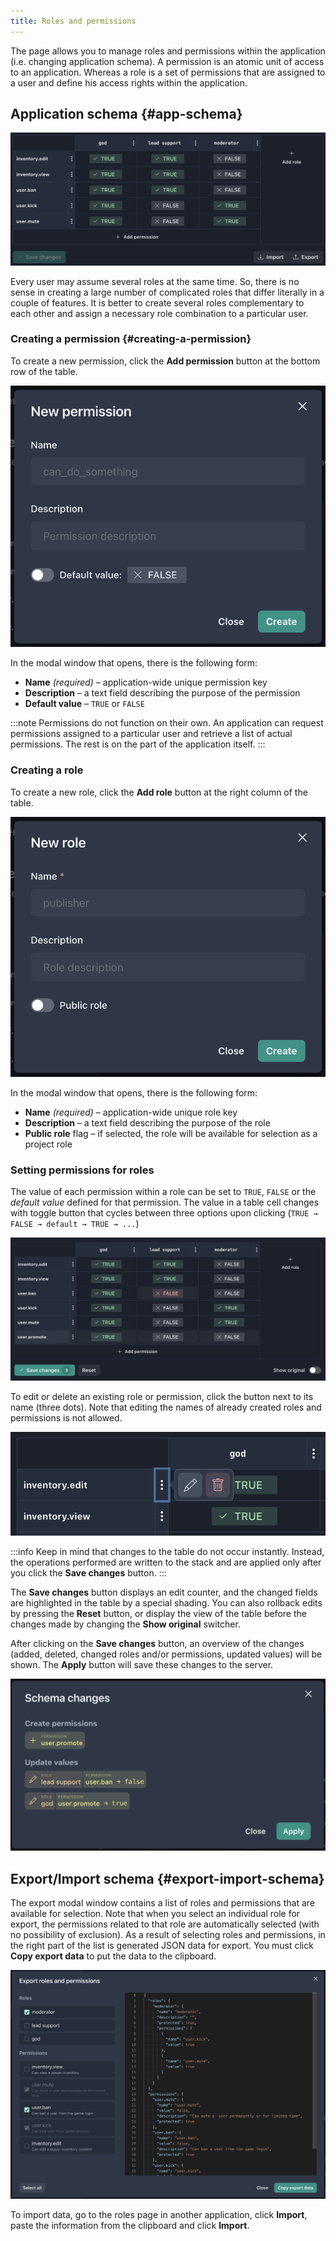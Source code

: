 ```yaml
---
title: Roles and permissions
---
```


The page allows you to manage roles and permissions within the application (i.e. changing application schema). A permission is an atomic unit of access to an application. Whereas a role is a set of permissions that are assigned to a user and define his access rights within the application.

## Application schema {#app-schema}

![Application schema](./assets/app-schema.png)

Every user may assume several roles at the same time. So, there is no sense in creating a large number of complicated roles that differ literally in a couple of features. It is better to create several roles complementary to each other and assign a necessary role combination to a particular user.

### Creating a permission {#creating-a-permission}

To create a new permission, click the **Add permission** button at the bottom row of the table.

![Creating a permission](./assets/add-permission.png)

In the modal window that opens, there is the following form:

- **Name** _(required)_ – application-wide unique permission key
- **Description** – a text field describing the purpose of the permission
- **Default value** – `TRUE` or `FALSE`

:::note
Permissions do not function on their own. An application can request permissions assigned to a particular user and retrieve a list of actual permissions. The rest is on the part of the application itself.
:::

### Creating a role

To create a new role, click the **Add role** button at the right column of the table.

![Creating a role](./assets/add-role.png)

In the modal window that opens, there is the following form:

- **Name** _(required)_ – application-wide unique role key
- **Description** – a text field describing the purpose of the role
- **Public role** flag – if selected, the role will be available for selection as a project role

### Setting permissions for roles

The value of each permission within a role can be set to `TRUE`, `FALSE` or the _default value_ defined for that permission. The value in a table cell changes with toggle button that cycles between three options upon clicking (`TRUE → FALSE → default → TRUE → ...`)

![Creating a role](./assets/app-schema-changed.png)

To edit or delete an existing role or permission, click the button next to its name (three dots). Note that editing the names of already created roles and permissions is not allowed.

![Role and permission actions](./assets/app-schema-actions.png)

:::info
Keep in mind that changes to the table do not occur instantly. Instead, the operations performed are written to the stack and are applied only after you click the **Save changes** button.
:::

The **Save changes** button displays an edit counter, and the changed fields are highlighted in the table by a special shading. You can also rollback edits by pressing the **Reset** button, or display the view of the table before the changes made by changing the **Show original** switcher.

After clicking on the **Save changes** button, an overview of the changes (added, deleted, changed roles and/or permissions, updated values) will be shown. The **Apply** button will save these changes to the server.

![Creating a role](./assets/app-schema-changes.png)

## Export/Import schema {#export-import-schema}

The export modal window contains a list of roles and permissions that are available for selection. Note that when you select an individual role for export, the permissions related to that role are automatically selected (with no possibility of exclusion). As a result of selecting roles and permissions, in the right part of the list is generated JSON data for export. You must click **Copy export data** to put the data to the clipboard.

![Application schema export](./assets/app-schema-export.png)

To import data, go to the roles page in another application, click **Import**, paste the information from the clipboard and click **Import**.
